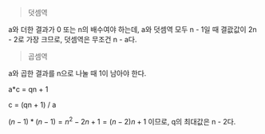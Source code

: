 > 덧셈역

a와 더한 결과가 0 또는 n의 배수여야 하는데, a와 덧셈역 모두 n - 1일 때 결괎값이 2n - 2로 가장 크므로, 덧셈역은 무조건 n - a다.

> 곱셈역

a와 곱한 결과를 n으로 나눌 때 1이 남아야 한다.

a\*c = qn + 1

c = (qn + 1) / a

$(n - 1) * (n - 1) = n^2 - 2n + 1 = (n - 2)n + 1$ 이므로, q의 최대값은 n - 2다.
